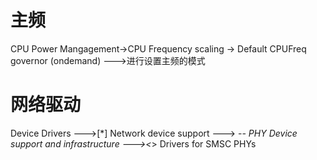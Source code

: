 # 主频

CPU Power Mangagement->CPU Frequency scaling -> Default CPUFreq governor (ondemand)  --->进行设置主频的模式

# 网络驱动

Device Drivers  --->[\*] Network device support  ---> -*-   PHY Device support and infrastructure  ---><*>   Drivers for SMSC PHYs
